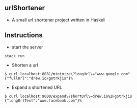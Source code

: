 urlShortener
--------------
* A small url shortener project written in Haskell

Instructions
------------
* start the server

```
stack run
```

* Shorten a url

```
$ curl localhost:8081/minimize\?longUrl\="www.google.com"
{"fullUrl":"drew.io/gotrkjis"}%
```

* Expand a shortened URL

```
$ curl localhost:9000/expand\?shortUrl\=drew.io%2Fgotrkjis
{"longUrlText":"www.facebook.com"}%
```
